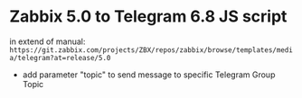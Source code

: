 Zabbix 5.0 to Telegram 6.8 JS script
==
in extend of manual: `https://git.zabbix.com/projects/ZBX/repos/zabbix/browse/templates/media/telegram?at=release/5.0`

- add parameter "topic" to send message to specific Telegram Group Topic